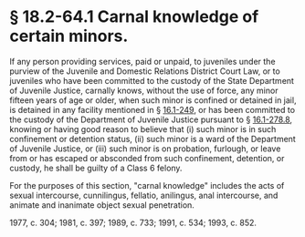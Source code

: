 # § 18.2-64.1 Carnal knowledge of certain minors.

<p>If any person providing services, paid or unpaid, to juveniles under the purview of the Juvenile and Domestic Relations District Court Law, or to juveniles who have been committed to the custody of the State Department of Juvenile Justice, carnally knows, without the use of force, any minor fifteen years of age or older, when such minor is confined or detained in jail, is detained in any facility mentioned in § <a href='http://law.lis.virginia.gov/vacode/16.1-249/'>16.1-249</a>, or has been committed to the custody of the Department of Juvenile Justice pursuant to § <a href='http://law.lis.virginia.gov/vacode/16.1-278.8/'>16.1-278.8</a>, knowing or having good reason to believe that (i) such minor is in such confinement or detention status, (ii) such minor is a ward of the Department of Juvenile Justice, or (iii) such minor is on probation, furlough, or leave from or has escaped or absconded from such confinement, detention, or custody, he shall be guilty of a Class 6 felony.</p><p>For the purposes of this section, "carnal knowledge" includes the acts of sexual intercourse, cunnilingus, fellatio, anilingus, anal intercourse, and animate and inanimate object sexual penetration.</p><p>1977, c. 304; 1981, c. 397; 1989, c. 733; 1991, c. 534; 1993, c. 852.</p>